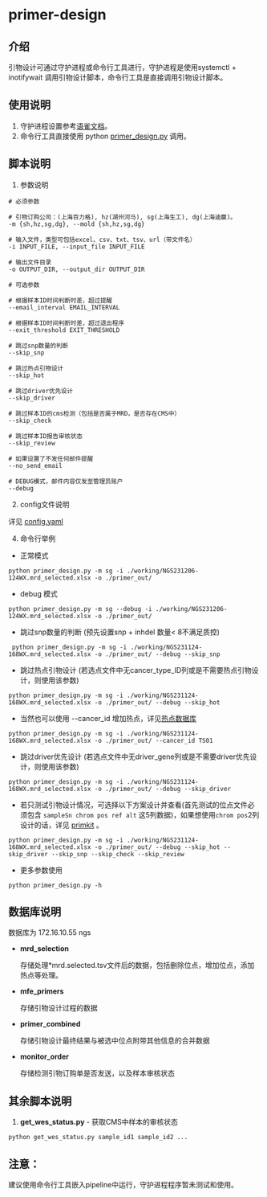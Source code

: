 # primer-design

## 介绍
引物设计可通过守护进程或命令行工具进行，守护进程是使用systemctl + inotifywait 调用引物设计脚本，命令行工具是直接调用引物设计脚本。

## 使用说明

1.  守护进程设置参考[语雀文档](https://www.yuque.com/harley-yf9b4/loy93s/uoobzczbl1giw1hi)。
2.  命令行工具直接使用 python [primer_design.py](./primer_design.py) 调用。

## 脚本说明

1. 参数说明

```text
# 必须参数

# 引物订购公司：(上海百力格), hz(湖州河马), sg(上海生工), dg(上海迪赢)。
-m {sh,hz,sg,dg}, --mold {sh,hz,sg,dg} 

# 输入文件，类型可包括excel、csv、txt、tsv、url（带文件名）
-i INPUT_FILE, --input_file INPUT_FILE

# 输出文件目录
-o OUTPUT_DIR, --output_dir OUTPUT_DIR

# 可选参数

# 根据样本ID时间判断时差，超过提醒
--email_interval EMAIL_INTERVAL

# 根据样本ID时间判断时差，超过退出程序        
--exit_threshold EXIT_THRESHOLD

# 跳过snp数量的判断
--skip_snp

# 跳过热点引物设计
--skip_hot

# 跳过driver优先设计
--skip_driver

# 跳过样本ID的cms检测（包括是否属于MRD，是否存在CMS中）
--skip_check

# 跳过样本ID报告审核状态
--skip_review

# 如果设置了不发任何邮件提醒
--no_send_email

# DEBUG模式，邮件内容仅发至管理员账户
--debug
```

2. config文件说明

详见 [config.yaml](./config.yaml)

4. 命令行举例

- 正常模式
```shell
python primer_design.py -m sg -i ./working/NGS231206-124WX.mrd_selected.xlsx -o ./primer_out/
```

- debug 模式
```shell
python primer_design.py -m sg --debug -i ./working/NGS231206-124WX.mrd_selected.xlsx -o ./primer_out/
```

- 跳过snp数量的判断 (预先设置snp + inhdel 数量< 8不满足质控)
```shell
 python primer_design.py -m sg -i ./working/NGS231124-168WX.mrd_selected.xlsx -o ./primer_out/ --debug --skip_snp
```

- 跳过热点引物设计 (若选点文件中无cancer_type_ID列或是不需要热点引物设计，则使用该参数)
```shell
python primer_design.py -m sg -i ./working/NGS231124-168WX.mrd_selected.xlsx -o ./primer_out/ --debug --skip_hot
```

- 当然也可以使用 --cancer_id 增加热点，详见[热点数据库](./order_template/pancancer_hotspot_mutation.xlsx)
```shell
python primer_design.py -m sg -i ./working/NGS231124-168WX.mrd_selected.xlsx -o ./primer_out/ --cancer_id TS01
```

- 跳过driver优先设计 (若选点文件中无driver_gene列或是不需要driver优先设计，则使用该参数)
```shell
python primer_design.py -m sg -i ./working/NGS231124-168WX.mrd_selected.xlsx -o ./primer_out/ --debug --skip_driver
```

- 若只测试引物设计情况，可选择以下方案设计并查看(首先测试的位点文件必须包含 `sampleSn chrom pos ref alt` 这5列数据)，如果想使用`chrom pos`2列设计的话，详见 [primkit](https://github.com/Enthusiasm23/primkit) 。
```shell
python primer_design.py -m sg -i ./working/NGS231124-168WX.mrd_selected.xlsx -o ./primer_out/ --debug --skip_hot --skip_driver --skip_snp --skip_check --skip_review
```

- 更多参数使用
```shell
python primer_design.py -h
```

## 数据库说明

数据库为 172.16.10.55 ngs

- **mrd_selection**

    存储处理*mrd.selected.tsv文件后的数据，包括删除位点，增加位点，添加热点等处理。

- **mfe_primers**

    存储引物设计过程的数据

- **primer_combined**

    存储引物设计最终结果与被选中位点附带其他信息的合并数据

- **monitor_order**

    存储检测引物订购单是否发送，以及样本审核状态

## 其余脚本说明

1. **get_wes_status.py** - 获取CMS中样本的审核状态

```shell
python get_wes_status.py sample_id1 sample_id2 ...
```

## 注意：
建议使用命令行工具嵌入pipeline中运行，守护进程程序暂未测试和使用。
